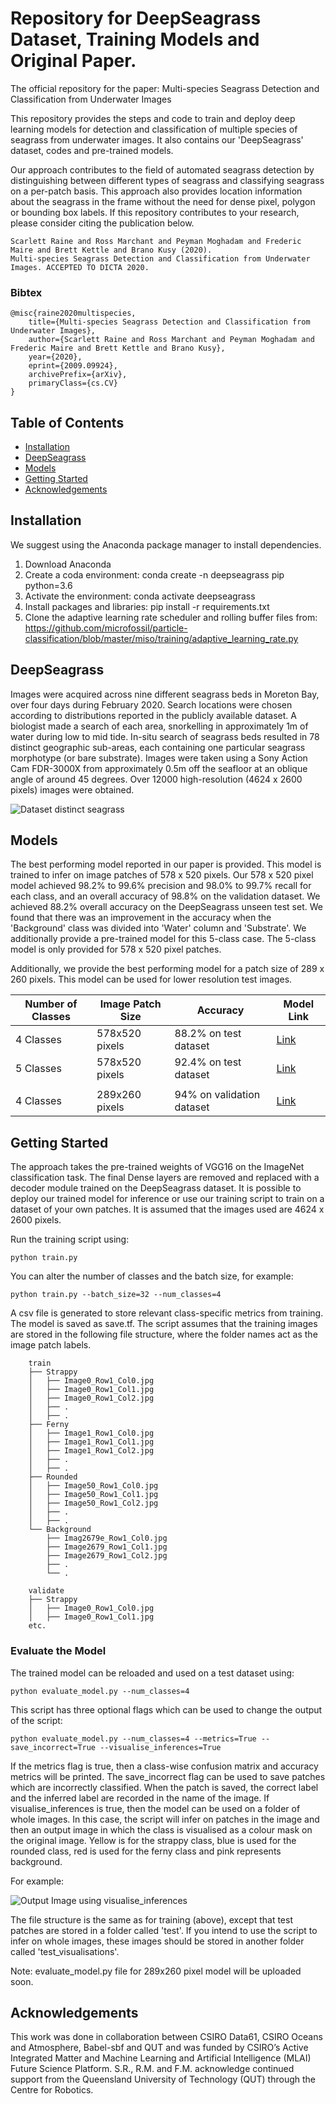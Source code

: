 # Repository for DeepSeagrass Dataset, Training Models and Original Paper.


The official repository for the paper: Multi-species Seagrass Detection and Classification from Underwater Images

This repository provides the steps and code to train and deploy deep learning models for detection and classification of multiple species of seagrass from underwater images.  It also contains our 'DeepSeagrass' dataset, codes and pre-trained models.

Our approach contributes to the field of automated seagrass detection by distinguishing between different types of seagrass and classifying seagrass on a per-patch basis.  This approach also provides location information about the seagrass in the frame without the need for dense pixel, polygon or bounding box labels.  If this repository contributes to your research, please consider citing the publication below.

```
Scarlett Raine and Ross Marchant and Peyman Moghadam and Frederic Maire and Brett Kettle and Brano Kusy (2020). 
Multi-species Seagrass Detection and Classification from Underwater Images. ACCEPTED TO DICTA 2020. 
```

### Bibtex
```
@misc{raine2020multispecies,
    title={Multi-species Seagrass Detection and Classification from Underwater Images},
    author={Scarlett Raine and Ross Marchant and Peyman Moghadam and Frederic Maire and Brett Kettle and Brano Kusy},
    year={2020},
    eprint={2009.09924},
    archivePrefix={arXiv},
    primaryClass={cs.CV}
}
```
## Table of Contents
- [Installation](#installation)
- [DeepSeagrass](#deep-seagrass)
- [Models](#models)
- [Getting Started](#getting-started)
- [Acknowledgements](#acknowledgements)

<a name="installation"></a>
## Installation
We suggest using the Anaconda package manager to install dependencies.

1. Download Anaconda
2. Create a coda environment: conda create -n deepseagrass pip python=3.6
3. Activate the environment: conda activate deepseagrass
4. Install packages and libraries: pip install -r requirements.txt
5. Clone the adaptive learning rate scheduler and rolling buffer files from: https://github.com/microfossil/particle-classification/blob/master/miso/training/adaptive_learning_rate.py

<a name="deep-seagrass"></a>
## DeepSeagrass
Images were acquired across nine different seagrass beds in Moreton Bay, over four days during February 2020. Search locations were chosen according to distributions reported in the publicly available dataset. A biologist made a search of each area, snorkelling in approximately 1m of water during low to mid tide. In-situ search of seagrass beds resulted in 78 distinct geographic sub-areas, each containing one particular seagrass morphotype (or bare substrate).  Images were taken using a Sony Action Cam FDR-3000X from approximately 0.5m off the seafloor at an oblique angle of around 45 degrees. Over 12000 high-resolution (4624 x 2600 pixels) images were obtained. 
 
![Dataset distinct seagrass](images/seagrass_map.png)
 
<a name="models"></a>
## Models
The best performing model reported in our paper is provided.  This model is trained to infer on image patches of 578 x 520 pixels. Our 578 x 520 pixel model achieved 98.2% to 99.6% precision and 98.0% to 99.7% recall for each class, and an overall accuracy of 98.8% on the validation dataset.  We achieved 88.2% overall accuracy on the DeepSeagrass unseen test set.  We found that there was an improvement in the accuracy when the 'Background' class was divided into 'Water' column and 'Substrate'.  We additionally provide a pre-trained model for this 5-class case. The 5-class model is only provided for 578 x 520 pixel patches. 

Additionally, we provide the best performing model for a patch size of 289 x 260 pixels.  This model can be used for lower resolution test images.

| Number of Classes | Image Patch Size | Accuracy | Model Link |
|-|-|-|-|
| 4 Classes | 578x520 pixels | 88.2% on test dataset | [Link](https://cloudstor.aarnet.edu.au/plus/s/nQ6JRNYvKaGqfaE?path=%2F520x578%20model) |
| 5 Classes | 578x520 pixels | 92.4% on test dataset | [Link](https://cloudstor.aarnet.edu.au/plus/s/nQ6JRNYvKaGqfaE?path=%2F5class_model) |
| | | |
| 4 Classes | 289x260 pixels | 94% on validation dataset | [Link](https://cloudstor.aarnet.edu.au/plus/s/nQ6JRNYvKaGqfaE?path=%2F260x289%20model) |

<a name="getting-started"></a>
## Getting Started
The approach takes the pre-trained weights of VGG16 on the ImageNet classification task.  The final Dense layers are removed and replaced with a decoder module trained on the DeepSeagrass dataset.  It is possible to deploy our trained model for inference or use our training script to train on a dataset of your own patches.  It is assumed that the images used are 4624 x 2600 pixels. 

Run the training script using:

```python train.py```

You can alter the number of classes and the batch size, for example:

```python train.py --batch_size=32 --num_classes=4```

A csv file is generated to store relevant class-specific metrics from training.  The model is saved as save.tf.
The script assumes that the training images are stored in the following file structure, where the folder names act as the image patch labels. 
```
    train
    ├── Strappy
    │   ├── Image0_Row1_Col0.jpg
    │   ├── Image0_Row1_Col1.jpg
    │   ├── Image0_Row1_Col2.jpg
    │   ├── .
    │   ├── .
    ├── Ferny
    │   ├── Image1_Row1_Col0.jpg
    │   ├── Image1_Row1_Col1.jpg
    │   ├── Image1_Row1_Col2.jpg
    │   ├── .
    │   ├── .
    ├── Rounded
    │   ├── Image50_Row1_Col0.jpg
    │   ├── Image50_Row1_Col1.jpg
    │   ├── Image50_Row1_Col2.jpg
    │   ├── .
    │   ├── .
    └── Background
        ├── Imag2679e_Row1_Col0.jpg
        ├── Image2679_Row1_Col1.jpg
        ├── Image2679_Row1_Col2.jpg
        ├── .
        └── .
 
    validate
    ├── Strappy
    │   ├── Image0_Row1_Col0.jpg
    │   ├── Image0_Row1_Col1.jpg
    etc.
```

### Evaluate the Model
The trained model can be reloaded and used on a test dataset using:

```python evaluate_model.py --num_classes=4``` 

This script has three optional flags which can be used to change the output of the script:

```python evaluate_model.py --num_classes=4 --metrics=True --save_incorrect=True --visualise_inferences=True```

If the metrics flag is true, then a class-wise confusion matrix and accuracy metrics will be printed.  The save_incorrect flag can be used to save patches which are incorrectly classified.  When the patch is saved, the correct label and the inferred label are recorded in the name of the image.  If visualise_inferences is true, then the model can be used on a folder of whole images.  In this case, the script will infer on patches in the image and then an output image in which the class is visualised as a colour mask on the original image.  Yellow is for the strappy class, blue is used for the rounded class, red is used for the ferny class and pink represents background.

For example:

![Output Image using visualise_inferences](images/output_image.jpg)

The file structure is the same as for training (above), except that test patches are stored in a folder called 'test'.  If you intend to use the script to infer on whole images, these images should be stored in another folder called 'test_visualisations'.

Note: evaluate_model.py file for 289x260 pixel model will be uploaded soon. 

<a name="acknowledgements"></a>
## Acknowledgements
This work was done in collaboration between CSIRO Data61, CSIRO Oceans and Atmosphere, Babel-sbf and QUT and was funded by CSIRO’s Active Integrated Matter and Machine Learning and Artificial Intelligence (MLAI) Future Science Platform.  S.R., R.M. and F.M. acknowledge continued support from the Queensland University of Technology (QUT) through the Centre for Robotics.
